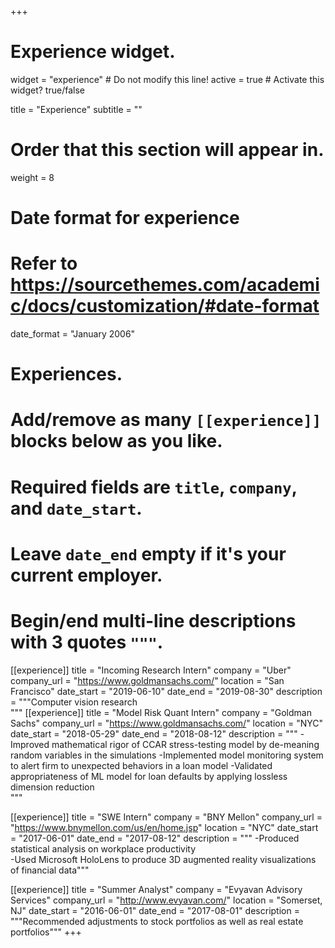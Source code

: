 +++
# Experience widget.
widget = "experience"  # Do not modify this line!
active = true  # Activate this widget? true/false

title = "Experience"
subtitle = ""

# Order that this section will appear in.
weight = 8

# Date format for experience
#   Refer to https://sourcethemes.com/academic/docs/customization/#date-format
date_format = "January 2006"

# Experiences.
#   Add/remove as many `[[experience]]` blocks below as you like.
#   Required fields are `title`, `company`, and `date_start`.
#   Leave `date_end` empty if it's your current employer.
#   Begin/end multi-line descriptions with 3 quotes `"""`.
[[experience]]
  title = "Incoming Research Intern"
  company = "Uber"
  company_url = "https://www.goldmansachs.com/"
  location = "San Francisco"
  date_start = "2019-06-10"
  date_end = "2019-08-30"
  description = """Computer vision research   
  """
[[experience]]
  title = "Model Risk Quant Intern"
  company = "Goldman Sachs"
  company_url = "https://www.goldmansachs.com/"
  location = "NYC"
  date_start = "2018-05-29"
  date_end = "2018-08-12"
  description = """
  -Improved mathematical rigor of CCAR stress-testing model by de-meaning random variables in the simulations
  -Implemented model monitoring system to alert firm to unexpected behaviors in a loan model 
  -Validated appropriateness of ML model for loan defaults by applying lossless dimension reduction  
  """

[[experience]]
  title = "SWE Intern"
  company = "BNY Mellon"
  company_url = "https://www.bnymellon.com/us/en/home.jsp"
  location = "NYC"
  date_start = "2017-06-01"
  date_end = "2017-08-12"
  description = """
  -Produced statistical analysis on workplace productivity  
  -Used Microsoft HoloLens to produce 3D augmented reality visualizations of financial data"""

[[experience]]
  title = "Summer Analyst"
  company = "Evyavan Advisory Services"
  company_url = "http://www.evyavan.com/"
  location = "Somerset, NJ"
  date_start = "2016-06-01"
  date_end = "2017-08-01"
  description = """Recommended adjustments to stock portfolios as well as real estate portfolios"""
+++
